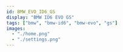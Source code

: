 ```yaml
---
id: BMW_EVO_ID6_GS
display: "BMW ID6 EVO GS"
tags: ["bmw", "bmw-id6", "bmw-evo", "gs"]
images:
  - "./home.png"
  - "./settings.png"
---
```

